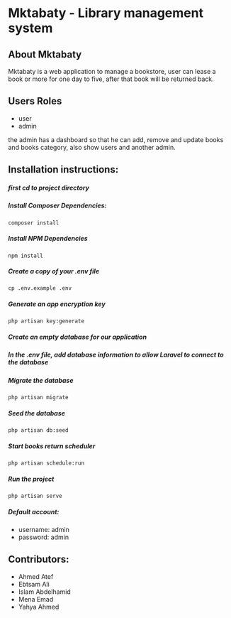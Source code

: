 # Mktabaty - Library management system

## About Mktabaty

Mktabaty is a web application to manage a bookstore, user can lease a book or more for one day to five, after that book will be returned back.

## Users Roles

- user
- admin

the admin has a dashboard so that he can add, remove and update books and books category, also show users and another admin.

## Installation instructions:

##### first cd to project directory
##### Install Composer Dependencies:

```
composer install
```

##### Install NPM Dependencies

```
npm install
```

##### Create a copy of your .env file

```
cp .env.example .env
```

##### Generate an app encryption key

```
php artisan key:generate
```

##### Create an empty database for our application

##### In the .env file, add database information to allow Laravel to connect to the database

##### Migrate the database

```
php artisan migrate
```

##### Seed the database

```
php artisan db:seed
```

##### Start books return scheduler

```
php artisan schedule:run
```
##### Run the project

```
php artisan serve
```

##### Default account:

* username: admin 
* password: admin

## Contributors:

- Ahmed Atef
- Ebtsam Ali
- Islam Abdelhamid
- Mena Emad
- Yahya Ahmed


